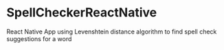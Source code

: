 # SpellCheckerReactNative
React Native App using Levenshtein distance algorithm to find spell check suggestions for a word

